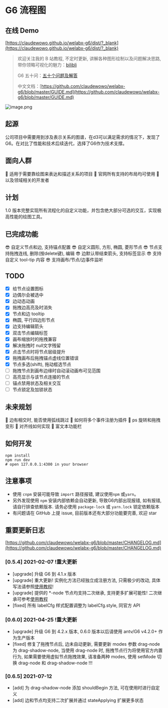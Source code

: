 # G6 流程图

## 在线 Demo

[https://claudewowo.github.io/welabx-g6/dist/?_blank](https://claudewowo.github.io/welabx-g6/dist/?_blank)
> 欢迎关注我的 B 站教程, 不定时更新, 讲解各种图形绘制以及问题解决思路, 带你领略可视化的魅力：[bilibli](http://www.bilibili.com/video/BV1YX4y1u7bB?share_medium=android&share_source=copy_link&bbid=XYECCEEEA651E106BC16F360C66C12F72B7CB&ts=1608714329434)
>
> G6 五十问：[五十个问题及解答](https://github.com/claudewowo/welabx-g6/blob/master/FAQ.md)
>
> 中文文档：[https://github.com/claudewowo/welabx-g6/blob/master/GUIDE.md](https://github.com/claudewowo/welabx-g6/blob/master/GUIDE.md)
​

![image.png](https://cdn.nlark.com/yuque/0/2021/png/566082/1628650308370-fd5bee09-cac2-4752-b1af-423382e04160.png#clientId=u4603bf6b-29eb-4&from=paste&height=723&id=Mkmiz&margin=%5Bobject%20Object%5D&name=image.png&originHeight=1446&originWidth=1580&originalType=binary&ratio=1&size=171292&status=done&style=none&taskId=u88aacbad-cb50-454a-9271-27a0b26b1a8&width=790)

## 起源

公司项目中需要用到涉及表示关系的图谱，在d3可以满足需求的情况下，发现了G6。在对比了性能和技术后续迭代，选择了G6作为技术支撑。
​

## 面向人群

🙋 适用于需要靠绘图来表达和描述关系的项目
🙋 官网所有支持的布局均可使用
🙋 以及领域相关的开发者
​

## 计划

1.0 版本完整实现所有流程化的自定义功能，并包含绝大部分可选的交互，实现极高性能的绘图工具。

## 已完成功能

😎 自定义节点和边, 支持锚点配置
😎 自定义圆形, 方形, 椭圆, 菱形节点
😎 节点支持拖拽连线, 删除(按delete键), 编辑
😎 边默认带结束箭头, 支持标签显示
😎 支持自定义 tool-tip 内容
😎 支持画布/节点/边事件监听

## TODO

- [x]  给节点设置图标
- [x]  边偶尔会被选中
- [x]  边动态动画
- [x]  拖拽边高亮及时消失
- [x]  节点和边 tooltip
- [x]  椭圆, 平行四边形节点
- [x]  边支持编辑箭头
- [x]  双击节点编辑标签
- [x]  画布缩放时的拖拽兼容
- [x]  解决拖拽时 null文字残留
- [x]  点击节点时将节点层级提升
- [x]  拖拽画布后拖拽锚点虚线位置错误
- [x]  节点多选(shift), 拖动框选节点
- [ ]  拖拽节点到画布边缘时自动滚动画布可见范围
- [ ]  高亮显示与该节点连接的节点
- [ ]  锚点禁用状态及相关交互
- [ ]  节点锁定及加锁状态

## 未来规划

🤔 边有相交时, 能否使用弧线跳过
🤔 如何将多个事件注册为插件
🤔 ps 旋转和拖拽变形
🤔 对齐线如何实现
🤔 富文本功能栏
​

## 如何开发

```shell
npm install
npm run dev
# open 127.0.0.1:4300 in your browser
```

## 注意事项

- 使用 `cnpm` 安装可能导致 `import` 路径报错, 建议使用`npm` 或`yarn`。
- 另外发现使用 `npm` 安装内部依赖会自动更新, 导致G6内部出现报错, 如有报错, 请自行排查依赖版本. 请务必使用 `package-lock` 或 `yarn.lock` 锁定依赖版本
- 有问题请在 GitHub 上提 issue, 目前版本还有大部分功能要完善, 欢迎 star
​

## 重要更新日志

[https://github.com/claudewowo/welabx-g6/blob/master/CHANGELOG.md](https://github.com/claudewowo/welabx-g6/blob/master/CHANGELOG.md)

### [0.5.4] 2021-02-07 !重大更新

- [upgrade] 升级 G6 到 4.1.x 版本
- [upgrade] 重大更新! 实例化方法已经独立成注册方法, 只需极少的改动, 具体写法请参照[使用教程](https://github.com/claudewowo/welabx-g6/blob/master/GUIDE.md)!
- [upgrade] 提供的 *-node 节点均支持二次继承, 支持更多扩展可能性! 二次继承可参考[使用教程](https://github.com/claudewowo/welabx-g6/blob/master/GUIDE.md#%E4%BA%8C%E6%AC%A1%E7%BB%A7%E6%89%BF)
- [fixed] 所有 labelCfg 样式配置调整为 labelCfg.style, 同官方 API

### [0.6.0] 2021-04-25 !重大更新

- [upgrade] 升级 G6 到 4.2.x 版本, 0.6.0 版本以后请使用 antv/G6 v4.2.0+ 作为生产版本
- [fixed] 修复了拖拽节点后, 边未自动更新, 需要更新 modes 参数 drag-node 为 drag-shadow-node, 当使用 drag-node 时, 拖拽节点行为将使用官方内置行为, 如果需要使用虚拟节点拖拽效果, 请准备两种 modes, 使用 setMode 切换 drag-node 和 drag-shadow-node !!!

### [0.6.5] 2021-07-12

- [add] 为 drag-shadow-node 添加 shouldBegin 方法, 可在使用时进行自定义
- [add] 边和节点均支持二次扩展并通过 stateApplying 扩展更多状态
